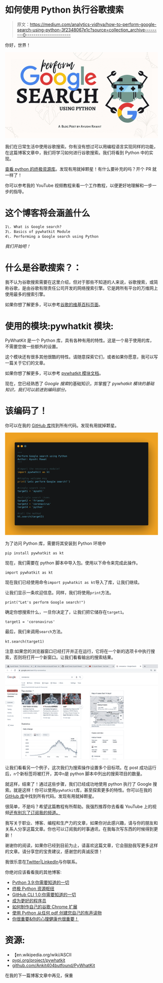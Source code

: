 # 如何使用 Python 执行谷歌搜索

> 原文：<https://medium.com/analytics-vidhya/how-to-perform-google-search-using-python-3f2348067e1c?source=collection_archive---------0----------------------->

你好，世界！

![](img/05658af0fac3af44d1a962ff59895cec.png)

我们在日常生活中使用谷歌搜索。你有没有想过可以用编程语言实现同样的功能，在这篇博客文章中，我们将学习如何进行谷歌搜索。我们将看到 Python 中的实现。

[查看 python 的终极资源库](https://github.com/ayushi7rawat/Ultimate-Python-Resource-Hub)。发现有用就掉颗星！有什么要补充的吗？开个 PR 就一样了！

你可以参考我的 YouTube 视频教程来看一个工作教程，以便更好地理解和一步一步的指导。

# 这个博客将会涵盖什么

```
1\. What is Google search?
3\. Basics of pywhatkit Module
4\. Performing a Google search using Python
```

*我们开始吧！*

# 什么是谷歌搜索？：

我不认为谷歌搜索需要在这里介绍，但对于那些不知道的人来说，谷歌搜索，或简称谷歌，是由谷歌有限责任公司开发的网络搜索引擎。它是跨所有平台的万维网上使用最多的搜索引擎。

如果你想了解更多，可以参考[谷歌的维基百科页面](https://en.wikipedia.org/wiki/Google)。

# 使用的模块:pywhatkit 模块:

PyWhatKit 是一个 Python 库，具有各种有用的特性。这是一个易于使用的库，不需要您做一些额外的设置。

这个模块还有很多其他很酷的特性。请随意探索它们，或者如果你愿意，我可以写一篇关于它们的文章。

如果你想了解更多，可以参考 [pywhatkit 模块文档](https://github.com/Ankit404butfound/PyWhatKit)。

现在，您已经熟悉了 *Google 搜索*的基础知识，并掌握了 *pywhatkit 模块的基础知识，*我们可以前进到*编码部分。*

# 该编码了！

你可以在我的 [GitHub 库](https://github.com/ayushi7rawat/Youtube-Projects/tree/master/Perform%20Google%20search)找到所有代码。发现有用就掉颗星。

![](img/46010420d2e86b0a8a2e919e831651c7.png)

为了访问 Python 库，需要将其安装到 Python 环境中

```
pip install pywhatkit as kt
```

现在，我们需要在 python 脚本中导入包。使用以下命令来完成此操作。

```
import pywhatkit as kt
```

现在我们已经使用命令`import pywhatkit as kt`导入了库，让我们继续。

让我们显示一条欢迎信息。同样，我们将使用`print`方法。

```
print("Let's perform Google search!")
```

确定你想搜索什么，一旦你决定了，让我们把它储存在`target1`。

```
target1 = 'coronavirus'
```

最后，我们来调用`search`方法。

`kt.search(target1)`

注意:如果您的浏览器窗口已经打开并正在运行，它将在一个新的选项卡中执行搜索，否则将打开一个新窗口。让我们看看输出的搜索结果。

![](img/dadaecaf59c22232cddb33a8307958ca.png)

让我们看看另一个例子，这次我们为搜索操作设置多个目标项。在 post 成功运行后，`n`个新标签将被打开，其中`n`是 python 脚本中列出的搜索项目的数量。

就这样，结束了！通过这些步骤，我们已经成功地使用 python 执行了 Google 搜索。就是这样！你可以使用`pywhatkit`库，甚至探索更多的特性。你可以在我的 [GitHub 库](https://github.com/ayushi7rawat/Youtube-Projects/tree/master/Perform%20Google%20search)中找到所有代码。发现有用就掉颗星。

很简单，不是吗？希望这篇教程有所帮助。我强烈推荐你去看看 YouTube 上的视频[还有别忘了订阅我的频道。](https://www.youtube.com/watch?v=JO_2EjW0jSM)

我写关于职业、博客、编程和生产力的文章，如果你对此感兴趣，请与你的朋友和关系人分享这篇文章。你也可以订阅我的时事通讯，在我每次写东西的时候得到更新！

谢谢你的阅读，如果你已经到目前为止，请喜欢这篇文章，它会鼓励我写更多这样的文章。请分享您的宝贵建议，感谢您的真诚反馈！

我很乐意在[Twitter](https://twitter.com/ayushi7rawat)|[LinkedIn](https://www.linkedin.com/in/ayushi7rawat/)与你联系。

你绝对应该看看我的其他博客:

*   [Python 3.9:你需要知道的一切](https://ayushirawat.com/python-39-all-you-need-to-know)
*   [终极 Python 资源枢纽](https://ayushirawat.com/the-ultimate-python-resource-hub)
*   [GitHub CLI 1.0:你需要知道的一切](https://ayushirawat.com/github-cli-10-all-you-need-to-know)
*   [成为更好的程序员](https://ayushirawat.com/become-a-better-programmer)
*   [如何制作自己的谷歌 Chrome 扩展](https://ayushirawat.com/how-to-make-your-own-google-chrome-extension-1)
*   [使用 Python 从任何 pdf 创建您自己的有声读物](https://ayushirawat.com/create-your-own-audiobook-from-any-pdf-with-python)
*   [你很重要&你的心理健康也很重要！](https://ayushirawat.com/you-are-important-and-so-is-your-mental-health)

# 资源:

*   【en.wikipedia.org/wiki/ASCII 
*   [pypi.org/project/pywhatkit](https://pypi.org/project/pywhatkit/)
*   [github.com/Ankit404butfound/PyWhatKit](https://github.com/Ankit404butfound/PyWhatKit)

在我的下一篇博客文章中再见，保重